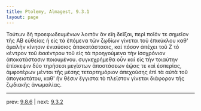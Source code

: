 ```yaml
---
title: Ptolemy, Almagest, 9.3.1
layout: page
---
```


Τούτων δὴ προεφωδευμένων λοιπὸν ἂν εἴη δεῖξαι, περὶ ποῖόν τε σημεῖον τῆς ΑΒ εὐθείας ἡ εἰς τὰ ἑπόμενα τῶν ζῳδίων γίνεται τοῦ ἐπικύκλου καθ' ὁμαλὴν κίνησιν ἐνιαύσιος ἀποκατάστασις, καὶ πόσον ἀπέχει τοῦ Ζ τὸ κέντρον τοῦ ἐκκέντρου τοῦ εἰς τὰ προηγούμενα τὴν ἰσοχρόνιον ἀποκατάστασιν ποιουμένου. συγκεχρήμεθα οὖν καὶ εἰς τὴν τοιαύτην ἐπίσκεψιν δύο τηρήσεσι μεγίστων ἀποστάσεων ἑῴας τε καὶ ἑσπερίας, ἀμφοτέρων μέντοι τῆς μέσης τεταρτημόριον ἀπεχούσης ἐπὶ τὰ αὐτὰ τοῦ ἀπογειοτάτου, καθ' ἣν θέσιν ἔγγιστα τὸ πλεῖστον γίνεται διάφορον τῆς ζῳδιακῆς ἀνωμαλίας. 

---

prev: [9.8.6](../9.8.6/) | next: [9.3.2](../9.3.2/)

